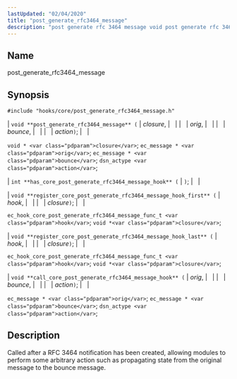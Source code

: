 ```yaml
---
lastUpdated: "02/04/2020"
title: "post_generate_rfc3464_message"
description: "post generate rfc 3464 message void post generate rfc 3464 message closure orig bounce action void closure ec message orig ec message bounce dsn actype action int has core post generate rfc 3464 message hook void register core post generate rfc 3464 message hook first hook closure ec hook core..."
---
```


<a name="hooks.core.post_generate_rfc3464_message"></a> 
## Name

post_generate_rfc3464_message

## Synopsis

`#include "hooks/core/post_generate_rfc3464_message.h"`

| `void **post_generate_rfc3464_message** (` | <var class="pdparam">closure</var>, |   |
|   | <var class="pdparam">orig</var>, |   |
|   | <var class="pdparam">bounce</var>, |   |
|   | <var class="pdparam">action</var>`)`; |   |

`void * <var class="pdparam">closure</var>`;
`ec_message * <var class="pdparam">orig</var>`;
`ec_message * <var class="pdparam">bounce</var>`;
`dsn_actype <var class="pdparam">action</var>`;

| `int **has_core_post_generate_rfc3464_message_hook** (` | `)`; |   |

| `void **register_core_post_generate_rfc3464_message_hook_first** (` | <var class="pdparam">hook</var>, |   |
|   | <var class="pdparam">closure</var>`)`; |   |

`ec_hook_core_post_generate_rfc3464_message_func_t <var class="pdparam">hook</var>`;
`void *<var class="pdparam">closure</var>`;

| `void **register_core_post_generate_rfc3464_message_hook_last** (` | <var class="pdparam">hook</var>, |   |
|   | <var class="pdparam">closure</var>`)`; |   |

`ec_hook_core_post_generate_rfc3464_message_func_t <var class="pdparam">hook</var>`;
`void *<var class="pdparam">closure</var>`;

| `void **call_core_post_generate_rfc3464_message_hook** (` | <var class="pdparam">orig</var>, |   |
|   | <var class="pdparam">bounce</var>, |   |
|   | <var class="pdparam">action</var>`)`; |   |

`ec_message * <var class="pdparam">orig</var>`;
`ec_message * <var class="pdparam">bounce</var>`;
`dsn_actype <var class="pdparam">action</var>`;<a name="idp38320288"></a> 
## Description

Called after a RFC 3464 notification has been created, allowing modules to perform some arbitrary action such as propagating state from the original message to the bounce message.